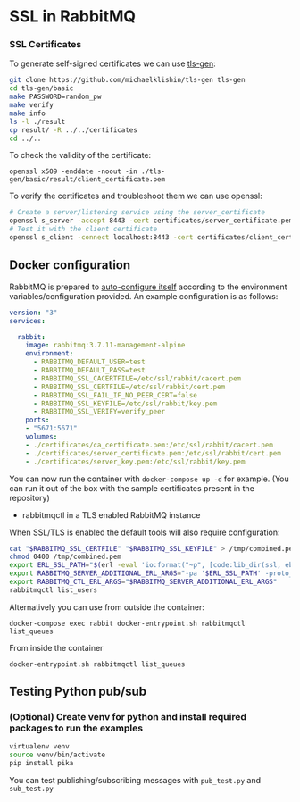 # SSL in RabbitMQ

### SSL Certificates

To generate self-signed certificates we can use [tls-gen](https://github.com/michaelklishin/tls-gen):

```bash
git clone https://github.com/michaelklishin/tls-gen tls-gen
cd tls-gen/basic
make PASSWORD=random_pw
make verify
make info
ls -l ./result
cp result/ -R ../../certificates
cd ../..
```

To check the validity of the certificate:

`openssl x509 -enddate -noout -in ./tls-gen/basic/result/client_certificate.pem`

To verify the certificates and troubleshoot them we can use openssl:

```bash
# Create a server/listening service using the server_certificate
openssl s_server -accept 8443 -cert certificates/server_certificate.pem -key certificates/server_key.pem -CAfile certificates/ca_certificate.pem
# Test it with the client certificate
openssl s_client -connect localhost:8443 -cert certificates/client_certificate.pem -key certificates/client_key.pem -CAfile certificates/ca_certificate.pem
```

## Docker configuration

RabbitMQ is prepared to [auto-configure itself](https://github.com/CVTJNII/rabbitmq-1/blob/master/docker-entrypoint.sh) according to the environment variables/configuration provided.
An example configuration is as follows:

```yaml
version: "3"
services:

  rabbit:
    image: rabbitmq:3.7.11-management-alpine
    environment:
      - RABBITMQ_DEFAULT_USER=test
      - RABBITMQ_DEFAULT_PASS=test
      - RABBITMQ_SSL_CACERTFILE=/etc/ssl/rabbit/cacert.pem
      - RABBITMQ_SSL_CERTFILE=/etc/ssl/rabbit/cert.pem
      - RABBITMQ_SSL_FAIL_IF_NO_PEER_CERT=false
      - RABBITMQ_SSL_KEYFILE=/etc/ssl/rabbit/key.pem
      - RABBITMQ_SSL_VERIFY=verify_peer
    ports:
    - "5671:5671"
    volumes:
    - ./certificates/ca_certificate.pem:/etc/ssl/rabbit/cacert.pem
    - ./certificates/server_certificate.pem:/etc/ssl/rabbit/cert.pem
    - ./certificates/server_key.pem:/etc/ssl/rabbit/key.pem
```

You can now run the container with `docker-compose up -d` for example. (You can run it out of the box with the sample certificates present in the repository)

* rabbitmqctl in a TLS enabled RabbitMQ instance

When SSL/TLS is enabled the default tools will also require configuration:

```bash
cat "$RABBITMQ_SSL_CERTFILE" "$RABBITMQ_SSL_KEYFILE" > /tmp/combined.pem
chmod 0400 /tmp/combined.pem
export ERL_SSL_PATH="$(erl -eval 'io:format("~p", [code:lib_dir(ssl, ebin)]),halt().' -noshell)"
export RABBITMQ_SERVER_ADDITIONAL_ERL_ARGS="-pa '$ERL_SSL_PATH' -proto_dist inet_tls -ssl_dist_opt server_certfile /tmp/combined.pem -ssl_dist_opt server_secure_renegotiate true client_secure_renegotiate true"
export RABBITMQ_CTL_ERL_ARGS="$RABBITMQ_SERVER_ADDITIONAL_ERL_ARGS"
rabbitmqctl list_users
```

Alternatively you can use from outside the container:

`docker-compose exec rabbit docker-entrypoint.sh rabbitmqctl list_queues`

From inside the container

`docker-entrypoint.sh rabbitmqctl list_queues`

## Testing Python pub/sub

### (Optional) Create venv for python and install required packages to run the examples

```bash
virtualenv venv
source venv/bin/activate
pip install pika
```

You can test publishing/subscribing messages with `pub_test.py` and `sub_test.py`
